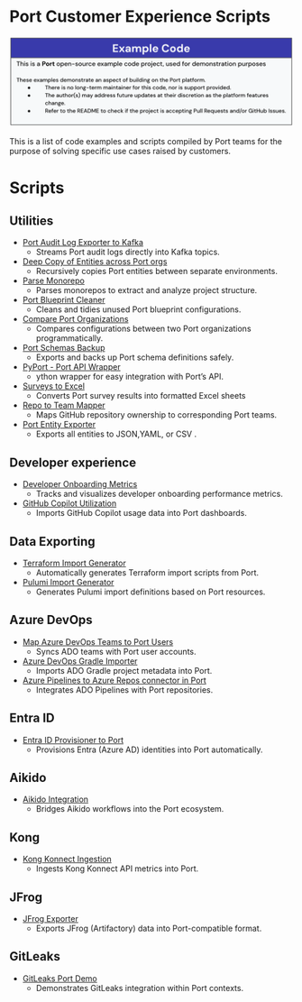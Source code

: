 # Port Customer Experience Scripts

![port-oss-category](https://github.com/port-experimental/oss-images/blob/main/example-code.png)

This is a list of code examples and scripts compiled by Port teams for the purpose of solving specific use cases raised by customers.

# Scripts
## Utilities
- [Port Audit Log Exporter to Kafka](https://github.com/port-experimental/audit-logs-to-kafka)
  - Streams Port audit logs directly into Kafka topics.
- [Deep Copy of Entities across Port orgs](https://github.com/port-experimental/deep-copy-entities)
  - Recursively copies Port entities between separate environments.
- [Parse Monorepo](https://github.com/port-experimental/parse-monorepo)
  - Parses monorepos to extract and analyze project structure.
- [Port Blueprint Cleaner](https://github.com/port-experimental/port-blueprint-cleaner)
  - Cleans and tidies unused Port blueprint configurations.
- [Compare Port Organizations](https://github.com/port-experimental/port_organization_comparison)
  - Compares configurations between two Port organizations programmatically.
- [Port Schemas Backup](https://github.com/port-experimental/port-schemas-backup)
  - Exports and backs up Port schema definitions safely.
- [PyPort - Port API Wrapper](https://github.com/port-experimental/PyPort)
  - ython wrapper for easy integration with Port’s API.
- [Surveys to Excel](https://github.com/port-experimental/surveys-to-excel)
  - Converts Port survey results into formatted Excel sheets
- [Repo to Team Mapper](https://github.com/port-experimental/repo-team-mapper)
  - Maps GitHub repository ownership to corresponding Port teams.
- [Port Entity Exporter](https://github.com/port-experimental/entity-exporter.git)
  - Exports all entities to JSON,YAML, or CSV .

## Developer experience
- [Developer Onboarding Metrics](https://github.com/port-experimental/developer_onboarding_metrics)
  - Tracks and visualizes developer onboarding performance metrics.
- [GitHub Copilot Utilization](https://github.com/port-experimental/github-copilot-utilization)
  - Imports GitHub Copilot usage data into Port dashboards.

## Data Exporting
- [Terraform Import Generator](https://github.com/port-experimental/terraform-import-generator)
  - Automatically generates Terraform import scripts from Port.
- [Pulumi Import Generator](https://github.com/port-experimental/pulumi_import_generator)
  - Generates Pulumi import definitions based on Port resources.

## Azure DevOps
- [Map Azure DevOps Teams to Port Users](https://github.com/port-experimental/map-ado-teams-to-port-user)
  - Syncs ADO teams with Port user accounts.
- [Azure DevOps Gradle Importer](https://github.com/port-experimental/gradle-importer)
  - Imports ADO Gradle project metadata into Port.
- [Azure Pipelines to Azure Repos connector in Port](https://github.com/port-experimental/connect-ado-pipelines)
  - Integrates ADO Pipelines with Port repositories.

## Entra ID
- [Entra ID Provisioner to Port](https://github.com/port-experimental/entra-id-provisioner)
  - Provisions Entra (Azure AD) identities into Port automatically.

## Aikido
- [Aikido Integration](https://github.com/port-experimental/aikido-integration)
  - Bridges Aikido workflows into the Port ecosystem.

## Kong
- [Kong Konnect Ingestion](https://github.com/port-experimental/kong-konnect-ingestion)
  -  Ingests Kong Konnect API metrics into Port.

## JFrog
- [JFrog Exporter](https://github.com/port-experimental/jfrog-exporter)
  - Exports JFrog (Artifactory) data into Port-compatible format.

## GitLeaks
- [GitLeaks Port Demo](https://github.com/port-experimental/gitleaks-port-demo)
  - Demonstrates GitLeaks integration within Port contexts.

